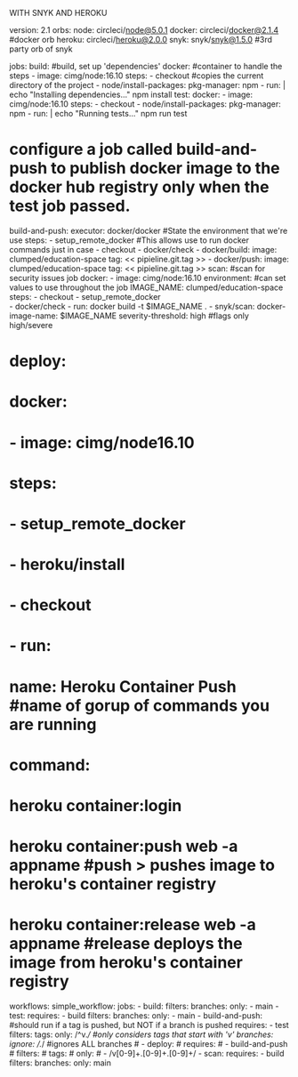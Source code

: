 WITH SNYK AND HEROKU

version: 2.1
orbs:
  node: circleci/node@5.0.1
  docker: circleci/docker@2.1.4 #docker orb
  heroku: circleci/heroku@2.0.0
  snyk: snyk/snyk@1.5.0 #3rd party orb of snyk

jobs:
  build: #build, set up 'dependencies'
    docker: #container to handle the steps
      - image: cimg/node:16.10
    steps:
      - checkout #copies the current directory of the project
      - node/install-packages:
          pkg-manager: npm
      - run: |
          echo "Installing dependencies..."
          npm install
  test:
    docker:
      - image: cimg/node:16.10
    steps:
      - checkout
      - node/install-packages:
          pkg-manager: npm
      - run: |
          echo "Running tests..."
          npm run test
  # configure a job called build-and-push to publish docker image to the docker hub registry only when the test job passed.
  build-and-push:
    executor: docker/docker #State the environment that we're use
    steps:
      - setup_remote_docker #This allows use to run docker commands just in case
      - checkout
      - docker/check
      - docker/build:
          image: clumped/education-space
          tag: << pipieline.git.tag >>
      - docker/push:
          image: clumped/education-space
          tag: << pipieline.git.tag >>
  scan: #scan for security issues job
        docker:
            - image: cimg/node:16.10
        environment: #can set values to use throughout the job
            IMAGE_NAME: clumped/education-space
        steps:
            - checkout
            - setup_remote_docker      
            - docker/check
            - run: docker build -t $IMAGE_NAME .
            - snyk/scan: 
                docker-image-name: $IMAGE_NAME
                severity-threshold: high #flags only high/severe 
  # deploy:
  #   docker: 
  #     - image: cimg/node16.10
  #   steps:
  #     - setup_remote_docker
  #     - heroku/install
  #     - checkout
  #     - run:
  #       name: Heroku Container Push #name of gorup of commands you are running
  #       command: 
  #         heroku container:login
  #         heroku container:push web -a appname #push > pushes image to heroku's container registry
  #         heroku container:release web -a appname #release deploys the image from heroku's container registry
  
workflows:
  simple_workflow:
    jobs:
      - build:
          filters:
            branches:
              only:
                - main
      - test:
          requires:
            - build
          filters:
            branches:
              only:
                - main
      - build-and-push:        #should run if a tag is pushed, but NOT if a branch is pushed
          requires:
            - test
          filters:
            tags:
              only: /^v.*/      #only considers tags that start with 'v'
            branches:
              ignore: /.*/    #ignores ALL branches
      # - deploy:
      #     requires:
      #       - build-and-push
      #     filters:
      #       tags:
      #         only:
      #           - /v[0-9]+\.[0-9]+\.[0-9]+/
      - scan:
          requires:
            - build
          filters:
            branches:
              only: main